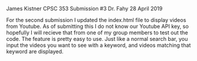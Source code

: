 James Kistner
CPSC 353 Submission #3
Dr. Fahy
28 April 2019

For the second submission I updated the index.html file to display videos from Youtube. As of submitting this I do not know our Youtube API key, so hopefully I will recieve that from one of my group members to test out the code. The feature is pretty easy to use. Just like a normal search bar, you input the videos you want to see with a keyword, and videos matching that keyword are displayed.


